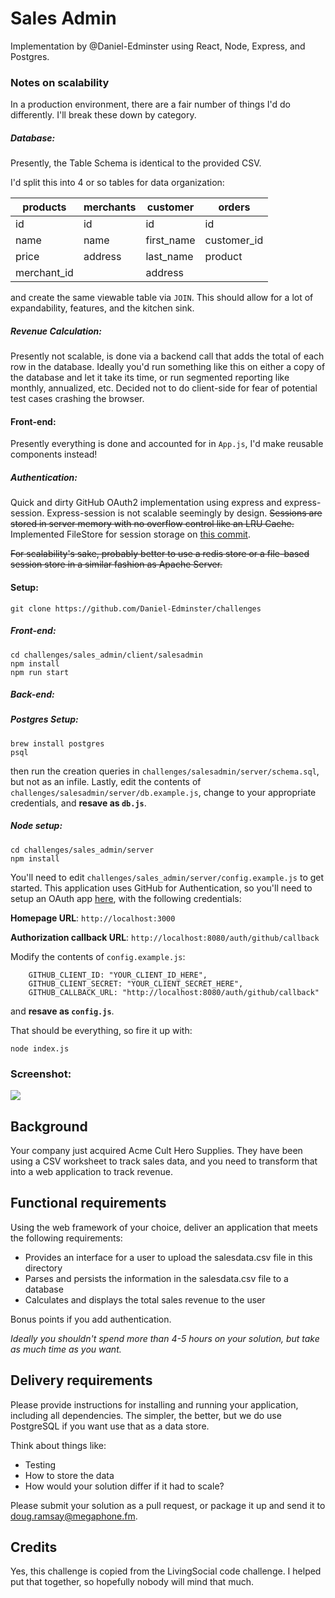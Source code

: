 # Sales Admin

Implementation by @Daniel-Edminster using React, Node, Express, and Postgres.


### Notes on scalability
In a production environment, there are a fair number of things I'd do differently. I'll break these down by category.

##### Database:
Presently, the Table Schema is identical to the provided CSV. 

I'd split this into 4 or so tables for data organization:


| products | merchants | customer | orders |
|---|---|---|---|
| id | id | id | id |
|name|name|first_name|customer_id|
|price | address | last_name | product |
|merchant_id | | address | |


and create the same viewable table via `JOIN`. This should allow for a lot of expandability, features, and the kitchen sink. 

##### Revenue Calculation:
Presently not scalable, is done via a backend call that adds the total of each row in the database. Ideally you'd run something like this on either a copy of the database and let it take its time, or run segmented reporting like monthly, annualized, etc. Decided not to do client-side for fear of potential test cases crashing the browser.  

#### Front-end:
Presently everything is done and accounted for in `App.js`, I'd make reusable components instead!

##### Authentication:
Quick and dirty GitHub OAuth2 implementation using express and express-session. Express-session is not scalable seemingly by design. ~~Sessions are stored in server memory with no overflow control like an LRU Cache.~~  
Implemented FileStore for session storage on [this commit](https://github.com/Daniel-Edminster/challenges/commit/7c9083476adc4beb71b6aedb9ef233f01f73ac07).

~~For scalability's sake, probably better to use a redis store or a file-based session store in a similar fashion as Apache Server.~~

#### Setup:
```
git clone https://github.com/Daniel-Edminster/challenges
```
##### Front-end:
```
cd challenges/sales_admin/client/salesadmin
npm install
npm run start
```
##### Back-end:
##### Postgres Setup:
```
brew install postgres
psql
```
then run the creation queries in `challenges/salesadmin/server/schema.sql`, but not as an infile.
Lastly, edit the contents of `challenges/salesadmin/server/db.example.js`,
change to your appropriate credentials, and **resave as `db.js`**. 

##### Node setup:

```
cd challenges/sales_admin/server
npm install
```
You'll need to edit `challenges/sales_admin/server/config.example.js` to get started.
This application uses GitHub for Authentication, so you'll need to setup an OAuth app [here](https://github.com/settings/applications/new), with the following credentials:

**Homepage URL**: `http://localhost:3000`

**Authorization callback URL**: `http://localhost:8080/auth/github/callback`

Modify the contents of `config.example.js`:
```
    GITHUB_CLIENT_ID: "YOUR_CLIENT_ID_HERE",
    GITHUB_CLIENT_SECRET: "YOUR_CLIENT_SECRET_HERE",
    GITHUB_CALLBACK_URL: "http://localhost:8080/auth/github/callback"
```
and **resave as `config.js`**.

That should be everything, so fire it up with:
```
node index.js
```

### Screenshot:
<img src="https://i.imgur.com/qVoeRoX.png" />


## Background

Your company just acquired Acme Cult Hero Supplies. They have been using a CSV worksheet to track sales data, and you need to transform that into a web application to track revenue.

## Functional requirements

Using the web framework of your choice, deliver an application that meets the following requirements:

* Provides an interface for a user to upload the salesdata.csv file in this directory
* Parses and persists the information in the salesdata.csv file to a database
* Calculates and displays the total sales revenue to the user

Bonus points if you add authentication.

_Ideally you shouldn't spend more than 4-5 hours on your solution, but take as much time as you want._

## Delivery requirements

Please provide instructions for installing and running your application, including all dependencies. The simpler, the better, but we do use PostgreSQL if you want use that as a data store.

Think about things like:

* Testing
* How to store the data
* How would your solution differ if it had to scale?

Please submit your solution as a pull request, or package it up and send it to doug.ramsay@megaphone.fm.

## Credits

Yes, this challenge is copied from the LivingSocial code challenge. I helped put that together, so hopefully nobody will mind that much.
